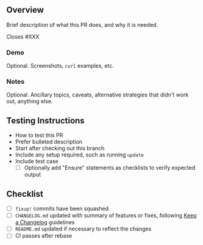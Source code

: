 ## Overview

Brief description of what this PR does, and why it is needed.

Closes #XXX

### Demo

Optional. Screenshots, `curl` examples, etc.

### Notes

Optional. Ancillary topics, caveats, alternative strategies that didn't work out, anything else.

## Testing Instructions

- How to test this PR
- Prefer bulleted description
- Start after checking out this branch
- Include any setup required, such as running `update`
- Include test case
  - [ ] Optionally add "Ensure" statements as checklists to verify expected output

 ## Checklist

- [ ] `fixup!` commits have been squashed
- [ ] `CHANGELOG.md` updated with summary of features or fixes, following [Keep a Changelog](https://keepachangelog.com/en/1.0.0/) guidelines
- [ ] `README.md` updated if necessary to reflect the changes
- [ ] CI passes after rebase
